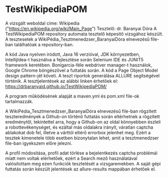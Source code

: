 # TestWikipediaPOM
A vizsgált weboldal címe: Wikipedia ("https://en.wikipedia.org/wiki/Main_Page")
Tesztelő: dr. Baranyai Dóra
A TestWikipediaPOM repository automata tesztelő képesítő vizsgához készült.
A tesztesetek a WikiPédia_Tesztmenedzser_BaranyaiDóra elnevezésű file-ban találhatóak a repository-ban.

A kód Java nyelven íródott, Java 16 verzióval, JDK környezetben, IntellijIdea-t használva a fejlesztése során Selenium IDE és JUNIT5 framework keretében. 
Bonigarcia-féle webdriver manager-t használok, Google Chrome böngészővel a futtatás során. A kód a Page Object Model design pattern-jét követi.
A teszt riportok generálása ALLURE segítségével történik.
A tesztjelentések az alábbi linken érhetőek el: https://drbaranyaid.github.io/TestWikipediaPOM/

A program működésének alapját a maven.yml és pom.xml file-ok tartalmazzák. 

A WikiPédia_Tesztmenedzser_BaranyaiDóra elnevezésű file-ban rögzített teszteredmények a Github-on történő futtatás során eltérhetnek a rögzített eredménytől,
tekintettel arra, hogy a Github-on az oldal könnyebben észleli a robottevékenységet, és ezáltal más oldalakra irányít, váratlan captcha ablakokat dob fel,
illetve a várttól eltérő errorbox jelenhet meg. Ezért a tesztek kimenetele több esetben bizonytalan lehet, amit a tesztmenedzser file-ban igyekszem előre jelezni.

A profil módosítása, profil adat törlése a bejelentkezés captcha problémái miatt nem voltak elérhetőek, ezért a Search mező használatával valósítottam meg ezen funkciók tesztelését a vizsgaremekben.
A saját gépi futtatás során készült jelentések az allure-results mappában érhetőek el.